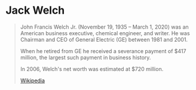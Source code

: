 # Jack Welch

> John Francis Welch Jr. (November 19, 1935 – March 1, 2020) was an American business executive, chemical engineer, and writer. He was Chairman and CEO of General Electric (GE) between 1981 and 2001.
>
> When he retired from GE he received a severance payment of $417 million, the largest such payment in business history.
>
> In 2006, Welch's net worth was estimated at $720 million.
>
> [Wikipedia](https://en.wikipedia.org/wiki/Jack%20Welch)